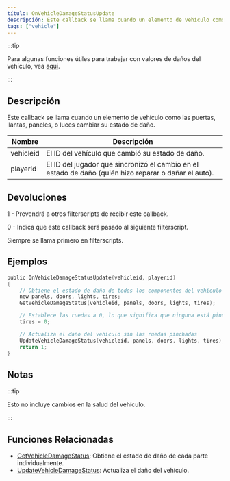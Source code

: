```yaml
---
título: OnVehicleDamageStatusUpdate
descripción: Este callback se llama cuando un elemento de vehículo como las puertas, llantas, paneles, o luces cambiar su estado de daño.
tags: ["vehicle"]
---
```


:::tip

Para algunas funciones útiles para trabajar con valores de daños del vehículo, vea [aquí](../resources/damagestatus).

:::

## Descripción

Este callback se llama cuando un elemento de vehículo como las puertas, llantas, paneles, o luces cambiar su estado de daño.

| Nombre    | Descripción                                                                                            |
| --------- | ------------------------------------------------------------------------------------------------------ |
| vehicleid | El ID del vehículo que cambió su estado de daño.                                                       |
| playerid  | El ID del jugador que sincronizó el cambio en el estado de daño (quién hizo reparar o dañar el auto).  |

## Devoluciones

1 - Prevendrá a otros filterscripts de recibir este callback.

0 - Indica que este callback será pasado al siguiente filterscript.

Siempre se llama primero en filterscripts.

## Ejemplos

```c
public OnVehicleDamageStatusUpdate(vehicleid, playerid)
{
    // Obtiene el estado de daño de todos los componentes del vehículo
    new panels, doors, lights, tires;
    GetVehicleDamageStatus(vehicleid, panels, doors, lights, tires);

    // Establece las ruedas a 0, lo que significa que ninguna está pinchada
    tires = 0;

    // Actualiza el daño del vehículo sin las ruedas pinchadas
    UpdateVehicleDamageStatus(vehicleid, panels, doors, lights, tires);
    return 1;
}
```

## Notas

:::tip

Esto no incluye cambios en la salud del vehículo.

:::

## Funciones Relacionadas

- [GetVehicleDamageStatus](../functions/GetVehicleDamageStatus): Obtiene el estado de daño de cada parte individualmente.
- [UpdateVehicleDamageStatus](../functions/UpdateVehicleDamageStatus): Actualiza el daño del vehículo.
